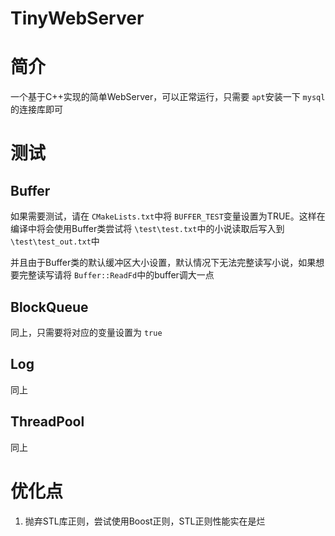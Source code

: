 # TinyWebServer

# 简介

一个基于C++实现的简单WebServer，可以正常运行，只需要 `apt`安装一下 `mysql`的连接库即可

# 测试

## Buffer

如果需要测试，请在 `CMakeLists.txt`中将 `BUFFER_TEST`变量设置为TRUE。这样在编译中将会使用Buffer类尝试将 `\test\test.txt`中的小说读取后写入到 `\test\test_out.txt`中

并且由于Buffer类的默认缓冲区大小设置，默认情况下无法完整读写小说，如果想要完整读写请将 `Buffer::ReadFd`中的buffer调大一点

## BlockQueue

同上，只需要将对应的变量设置为 `true`

## Log

同上

## ThreadPool

同上


# 优化点

1. 抛弃STL库正则，尝试使用Boost正则，STL正则性能实在是烂
